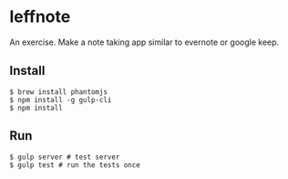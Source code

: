 # leffnote

An exercise. Make a note taking app similar to evernote or google keep.


## Install

```
$ brew install phantomjs
$ npm install -g gulp-cli
$ npm install
```

## Run

```
$ gulp server # test server
$ gulp test # run the tests once
```